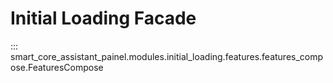 # Initial Loading Facade

::: smart_core_assistant_painel.modules.initial_loading.features.features_compose.FeaturesCompose

